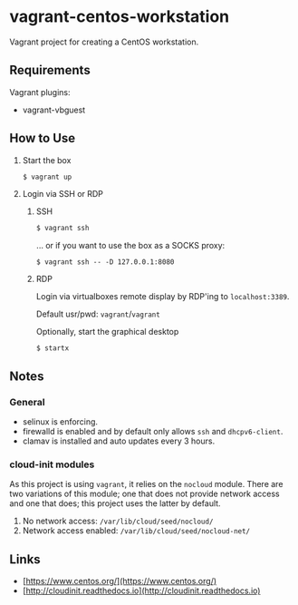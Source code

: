 # vagrant-centos-workstation

Vagrant project for creating a CentOS workstation.

## Requirements

Vagrant plugins:

- vagrant-vbguest

## How to Use

1. Start the box

    ```sh
    $ vagrant up
    ```

1. Login via SSH or RDP

    1. SSH

        ```sh
        $ vagrant ssh
        ```

        ... or if you want to use the box as a SOCKS proxy:

        ```
        $ vagrant ssh -- -D 127.0.0.1:8080
        ```

    1. RDP

        Login via virtualboxes remote display by RDP'ing to `localhost:3389`.

        Default usr/pwd: `vagrant`/`vagrant`

        Optionally, start the graphical desktop

        ```
        $ startx
        ```

## Notes

### General

- selinux is enforcing.
- firewalld is enabled and by default only allows `ssh` and `dhcpv6-client`.
- clamav is installed and auto updates every 3 hours.

### cloud-init modules

As this project is using `vagrant`, it relies on the `nocloud` module.  There are two variations of this module; one that does not provide network access and one that does; this project uses the latter by default.

1. No network access: `/var/lib/cloud/seed/nocloud/`
1. Network access enabled: `/var/lib/cloud/seed/nocloud-net/`

## Links

- [https://www.centos.org/](https://www.centos.org/)
- [http://cloudinit.readthedocs.io](http://cloudinit.readthedocs.io)
